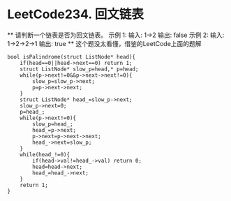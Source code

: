 # LeetCode234. 回文链表
**
请判断一个链表是否为回文链表。
示例 1:
输入: 1->2
输出: false
示例 2:
输入: 1->2->2->1
输出: true
**
这个题没太看懂，借鉴的LeetCode上面的题解
```
bool isPalindrome(struct ListNode* head){
    if(head==0||head->next==0) return 1;
    struct ListNode* slow_p=head,* p=head;
    while(p->next!=0&&p->next->next!=0){
        slow_p=slow_p->next;
        p=p->next->next;
    }
    struct ListNode* head_=slow_p->next;
    slow_p->next=0;
    p=head_;
    while(p->next!=0){
        slow_p=head_;
        head_=p->next;
        p->next=p->next->next;
        head_->next=slow_p;
    }
    while(head_!=0){
        if(head->val!=head_->val) return 0;
        head=head->next;
        head_=head_->next;
    }
    return 1;
}

```